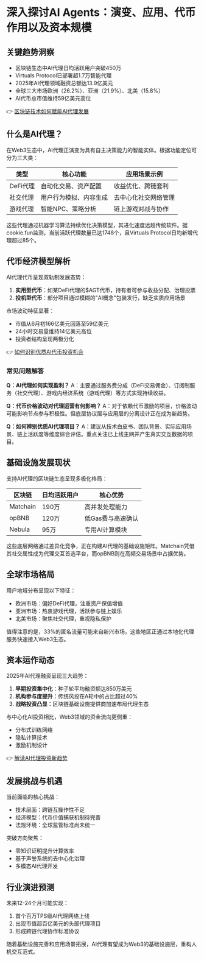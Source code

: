 # 深入探讨AI Agents：演变、应用、代币作用以及资本规模

## 关键趋势洞察

- 区块链生态中AI代理日均活跃用户突破450万
- Virtuals Protocol已部署超1.7万智能代理
- 2025年AI代理领域融资总额达13.9亿美元
- 全球三大市场欧洲（26.2%）、亚洲（21.9%）、北美（15.8%）
- AI代币总市值维持59亿美元高位

👉 [区块链技术如何赋能AI代理发展](https://bit.ly/okx_welcome)

## 什么是AI代理？

在Web3生态中，AI代理正演变为具有自主决策能力的智能实体。根据功能定位可分为三大类：

| 类型       | 核心功能                     | 应用场景示例               |
|------------|------------------------------|---------------------------|
| DeFi代理   | 自动化交易、资产配置          | 收益优化、跨链套利        |
| 社交代理   | 用户行为模拟、内容生成        | 去中心化社交网络管理      |
| 游戏代理   | 智能NPC、策略分析             | 链上游戏对战与协作        |

这些代理通过机器学习算法持续优化决策模型，其进化速度远超传统软件。据cookie.fun监测，当前活跃代理数量已达1748个，且Virtuals Protocol日均新增代理超过85个。

## 代币经济模型解析

AI代理代币呈现双轨制发展态势：
1. **实用型代币**：如某DeFi代理的$AGT代币，持有者可参与收益分配、治理投票
2. **投机型代币**：部分项目通过模糊的"AI概念"包装发行，缺乏实质应用场景

市场波动特征显著：
- 市值从6月初166亿美元回落至59亿美元
- 24小时交易量维持14亿美元高位
- 投资者结构呈现两极分化

👉 [如何识别优质AI代币投资机会](https://bit.ly/okx_welcome)

### 常见问题解答

**Q：AI代理如何实现盈利？**
A：主要通过服务费分成（DeFi交易佣金）、订阅制服务（社交代理）、游戏内经济系统（游戏代理）等方式实现持续收益。

**Q：代币价格波动对代理运营有何影响？**
A：对于依赖代币激励的项目，价格波动可能影响节点参与积极性。但底层协议层与应用层的分离设计正在成为新趋势。

**Q：如何辨别优质AI代理项目？**
A：建议从技术白皮书、团队背景、实际应用场景、链上活跃度等维度综合评估。重点关注已上线主网并产生真实交互数据的项目。

## 基础设施发展现状

支持AI代理的区块链生态呈现多极化格局：

| 区块链   | 日均活跃用户 | 核心优势                 |
|----------|--------------|--------------------------|
| Matchain | 190万        | 高并发处理能力           |
| opBNB    | 120万        | 低Gas费与高速确认        |
| Nebula   | 95万         | 专用AI计算模块           |

这些底层网络通过差异化竞争，正在构建AI代理的基础设施矩阵。Matchain凭借其社交属性成为代理交互首选平台，而opBNB则在高频交易场景中占据优势。

## 全球市场格局

用户地域分布呈现以下特征：
- 欧洲市场：偏好DeFi代理，注重资产保值增值
- 亚洲市场：热衷游戏代理，活跃参与链上娱乐
- 北美市场：聚焦社交代理，重视隐私保护

值得注意的是，33%的匿名流量可能来自新兴市场，这些地区正通过本地化代理服务快速接入Web3生态。

## 资本运作动态

2025年AI代理融资呈现三大趋势：
1. **早期投资集中化**：种子轮平均融资额达850万美元
2. **机构参与度提升**：传统风投在A轮中的占比超过40%
3. **战略投资凸显**：区块链基础设施提供商加速布局代理生态

与中心化AI投资相比，Web3领域的资金流向更侧重：
- 分布式训练网络
- 隐私计算技术
- 激励机制设计

👉 [解读AI代理投资新趋势](https://bit.ly/okx_welcome)

## 发展挑战与机遇

当前面临的核心挑战：
- 技术层面：跨链互操作性不足
- 经济模型：代币价值捕获机制待完善
- 法规环境：全球监管标准尚未统一

突破方向聚焦：
- 零知识证明提升计算效率
- 基于声誉系统的去中心化治理
- 多模态AI代理开发

## 行业演进预测

未来12-24个月可能实现：
1. 首个百万TPS级AI代理网络上线
2. 出现市值超百亿美元的头部代理项目
3. 形成跨链代理协作标准协议

随着基础设施完善和应用场景拓展，AI代理有望成为Web3的基础设施层，重构人机交互范式。